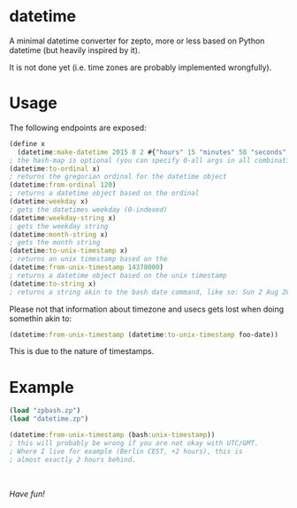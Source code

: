 # datetime

A minimal datetime converter for zepto, more or less
based on Python datetime (but heavily inspired by it).

It is not done yet (i.e. time zones are probably implemented
wrongfully).

# Usage

The following endpoints are exposed:
```clojure
(define x 
  (datetime:make-datetime 2015 8 2 #{"hours" 15 "minutes" 58 "seconds" 12 "useconds" 12 "tmz" "GMT"}))
; the hash-map is optional (you can specify 0-all args in all combinations)
(datetime:to-ordinal x)
; returns the gregorian ordinal for the datetime object
(datetime:from-ordinal 120)
; returns a datetime object based on the ordinal
(datetime:weekday x)
; gets the datetimes weekday (0-indexed)
(datetime:weekday-string x)
; gets the weekday string
(datetime:month-string x)
; gets the month string
(datetime:to-unix-timestamp x)
; returns an unix timestamp based on the
(datetime:from-unix-timestamp 14378000)
; returns a datetime object based on the unix timestamp
(datetime:to-string x)
; returns a string akin to the bash date command, like so: Sun 2 Aug 2015 15:58:12.000012 GMT
```

Please not that information about timezone and usecs gets lost when doing somethin akin to:
```clojure
(datetime:from-unix-timestamp (datetime:to-unix-timestamp foo-date))
```

This is due to the nature of timestamps.

# Example

```clojure
(load "zpbash.zp")
(load "datetime.zp")

(datetime:from-unix-timestamp (bash:unix-timestamp))
; this will probably be wrong if you are not okay with UTC/GMT.
; Where I live for example (Berlin CEST, +2 hours), this is
; almost exactly 2 hours behind.
```

<br/>

*Have fun!*
